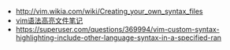 * http://vim.wikia.com/wiki/Creating_your_own_syntax_files
* [vim语法高亮文件笔记](http://www.mikewootc.com/wiki/tool/sw_develop/vim_syntax_note.html)
* https://superuser.com/questions/369994/vim-custom-syntax-highlighting-include-other-language-syntax-in-a-specified-ran
